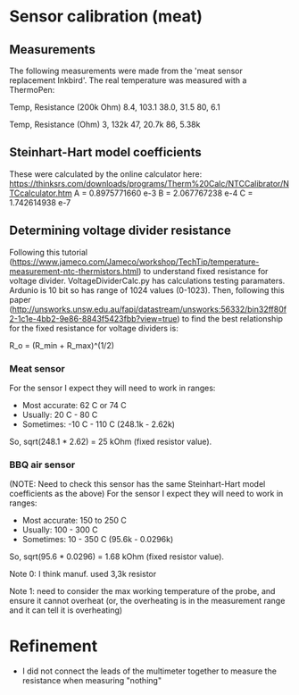 # Sensor calibration (meat)

## Measurements
The following measurements were made from the 'meat sensor replacement Inkbird'. The real temperature was measured with a ThermoPen:

Temp, Resistance (200k Ohm)
8.4, 103.1
38.0, 31.5
80, 6.1

Temp, Resistance (Ohm)
3, 132k
47, 20.7k
86, 5.38k

## Steinhart-Hart model coefficients
These were calculated by the online calculator here: https://thinksrs.com/downloads/programs/Therm%20Calc/NTCCalibrator/NTCcalculator.htm
A = 0.8975771660 e-3
B = 2.067767238 e-4
C = 1.742614938 e-7

## Determining voltage divider resistance
Following this tutorial (https://www.jameco.com/Jameco/workshop/TechTip/temperature-measurement-ntc-thermistors.html) to understand fixed resistance for voltage divider. VoltageDividerCalc.py has calculations testing paramaters. Ardunio is 10 bit so has range of 1024 values (0-1023). Then, following this paper (http://unsworks.unsw.edu.au/fapi/datastream/unsworks:56332/bin32ff80f2-1c1e-4bb2-9e86-8843f5423fbb?view=true) to find the best relationship for the fixed resistance for voltage dividers is:

R_o = (R_min + R_max)^(1/2)

### Meat sensor
For the sensor I expect they will need to work in ranges:
* Most accurate: 62 C or 74 C
* Usually: 20 C - 80 C
* Sometimes: -10 C - 110 C (248.1k - 2.62k)

So, sqrt(248.1 * 2.62) = 25 kOhm (fixed resistor value).

### BBQ air sensor
(NOTE: Need to check this sensor has the same Steinhart-Hart model coefficients as the above)
For the sensor I expect they will need to work in ranges:
* Most accurate: 150 to 250 C
* Usually: 100 - 300 C
* Sometimes: 10 - 350 C (95.6k - 0.0296k)

So, sqrt(95.6 * 0.0296) = 1.68 kOhm (fixed resistor value).

Note 0: I think manuf. used 3,3k resistor

Note 1: need to consider the max working temperature of the probe, and ensure it cannot overheat (or, the overheating is in the measurement range and it can tell it is overheating)

# Refinement
* I did not connect the leads of the multimeter together to measure the resistance when measuring "nothing"